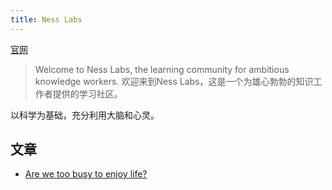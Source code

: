 ```yaml
---
title: Ness Labs
---
```

[官网](https://nesslabs.com/)

> Welcome to Ness Labs, the learning community for ambitious knowledge workers.
> 欢迎来到Ness Labs，这是一个为雄心勃勃的知识工作者提供的学习社区。

以科学为基础，充分利用大脑和心灵。

## 文章
* [Are we too busy to enjoy life?](../a/are-we-too-busy-to-enjoy-life.md)
